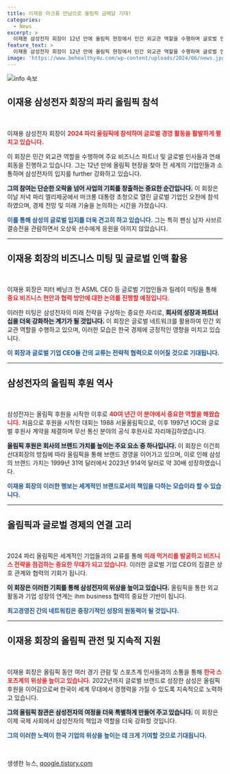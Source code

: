 ```yaml
---
title: 이재용 마크롱 만남으로 올림픽 금메달 기대!
categories:
  - News
excerpt: >
  이재용 삼성전자 회장이 12년 만에 올림픽 현장에서 민간 외교관 역할을 수행하며 글로벌 인사들과 회동 중이다. 파리 올림픽을 맞아 삼성의 브랜드 가치를 높이고, 한국 스포츠의 위상을 강화하기 위한 그의 행보에 세계가 주목하고 있다.
feature_text: >
  이재용 삼성전자 회장이 12년 만에 올림픽 현장에서 민간 외교관 역할을 수행하며 글로벌 인사들과 회동 중이다. 파리 올림픽을 맞아 삼성의 브랜드 가치를 높이고, 한국 스포츠의 위상을 강화하기 위한 그의 행보에 세계가 주목하고 있다.
image: 'https://www.behealthy4u.com/wp-content/uploads/2024/06/news.jpg'
---
```


<p><img src="https://www.behealthy4u.com/wp-content/uploads/2024/06/news.jpg" alt="info 속보" /></p>

<h2 data-ke-size="size26">이재용 삼성전자 회장의 파리 올림픽 참석</h2>

<p data-ke-size="size16">&nbsp;</p>

<p>이재용 삼성전자 회장이 <b><span style="color: #ee2323;">2024 파리 올림픽에 참석하여 글로벌 경영 활동을 활발하게 펼치고 있습니다.</span></b> </p>

<p>이 회장은 민간 외교관 역할을 수행하며 주요 비즈니스 파트너 및 글로벌 인사들과 연쇄 회동을 진행하고 있습니다. 그는 12년 만에 올림픽 현장을 찾아 전 세계의 기업인들과 소통하며 삼성전자의 입지를 further 강화하고 있습니다. </p>

<p><b><span style="background-color: #21538527;">그의 참여는 단순한 오락을 넘어 사업의 기회를 창출하는 중요한 순간입니다.</span></b> 이 회장은 이날 저녁 파리 엘리제궁에서 마크롱 대통령 초청으로 열린 글로벌 기업인 오찬에 참석하였으며, 경제 전망 및 미래 기술을 논의하는 시간을 가졌습니다. </p>

<p><b><span style="color: #1a5490;">이를 통해 삼성의 글로벌 입지를 더욱 견고히 하고 있습니다.</span></b> 그는 특히 펜싱 남자 사브르 결승전을 관람하면서 오상욱 선수에게 응원을 아끼지 않았습니다. </p>

<hr>

<h2 data-ke-size="size26">이재용 회장의 비즈니스 미팅 및 글로벌 인맥 활용</h2>

<p data-ke-size="size16">&nbsp;</p>

<p>이재용 회장은 피터 베닝크 전 ASML CEO 등 글로벌 기업인들과 릴레이 미팅을 통해 <b><span style="color: #ee2323;">중요 비즈니스 현안과 협력 방안에 대한 논의를 진행할 예정입니다.</span></b> </p>

<p>이러한 미팅은 삼성전자의 미래 전략을 구상하는 중요한 자리로, <b><span style="background-color: #21538527;">회사의 성장과 파트너십을 더욱 강화하는 계기가 될 것입니다.</span></b> 이 회장은 글로벌 네트워크를 활용하여 민간 외교관 역할을 수행하고 있으며, 이러한 모습은 한국 경제에 긍정적인 영향을 미치고 있습니다. </p>

<p><b><span style="color: #1a5490;">이 회장과 글로벌 기업 CEO들 간의 교류는 전략적 협력으로 이어질 것으로 기대됩니다.</span></b> </p>

<hr>

<h2 data-ke-size="size26">삼성전자의 올림픽 후원 역사</h2>

<p data-ke-size="size16">&nbsp;</p>

<p>삼성전자는 올림픽 후원을 시작한 이후로 <b><span style="color: #ee2323;">40여 년간 이 분야에서 중요한 역할을 해왔습니다.</span></b> 처음으로 후원을 시작한 대회는 1988 서울올림픽으로, 이후 1997년 IOC와 글로벌 후원사 계약을 체결하며 무선 통신 분야의 공식 후원사로 자리매김하였습니다. </p>

<p><b><span style="background-color: #21538527;">올림픽 후원은 회사의 브랜드 가치를 높이는 주요 요소 중 하나입니다.</span></b> 이 회장은 이건희 선대회장의 방침에 따라 올림픽을 통해 브랜드 경영을 이어가고 있으며, 이로 인해 삼성의 브랜드 가치는 1999년 31억 달러에서 2023년 914억 달러로 약 30배 성장하였습니다. </p>

<p><b><span style="color: #1a5490;">이재용 회장의 이러한 행보는 세계적인 브랜드로서의 책임을 다하는 모습이라 할 수 있습니다.</span></b> </p>

<hr>

<h2 data-ke-size="size26">올림픽과 글로벌 경제의 연결 고리</h2>

<p data-ke-size="size16">&nbsp;</p>

<p>2024 파리 올림픽은 세계적인 기업들과의 교류를 통해 <b><span style="color: #ee2323;">미래 먹거리를 발굴하고 비즈니스 전략을 점검하는 중요한 무대가 되고 있습니다.</span></b> 이러한 글로벌 기업 CEO의 집결은 상호 관계와 협력의 기회가 됩니다. </p>

<p><b><span style="background-color: #21538527;">이 회장은 이러한 기회를 통해 삼성전자의 위상을 높이고 있습니다.</span></b> 올림픽을 통한 외교 활동과 기업 성장의 연계는 ihm business 협력의 중요한 기반이 됩니다. </p>

<p><b><span style="color: #1a5490;">최고경영진 간의 네트워킹은 중장기적인 성장의 원동력이 될 것입니다.</span></b> </p>

<hr>

<h2 data-ke-size="size26">이재용 회장의 올림픽 관전 및 지속적 지원</h2>

<p data-ke-size="size16">&nbsp;</p>

<p>이재용 회장은 올림픽 동안 여러 경기 관람 및 스포츠계 인사들과의 소통을 통해 <b><span style="color: #ee2323;">한국 스포츠계의 위상을 높이고 있습니다.</span></b> 2022년까지 글로벌 브랜드로 성장한 삼성은 올림픽 후원을 이어감으로써 한국이 세계 무대에서 경쟁력을 가질 수 있도록 지속적으로 노력하고 있습니다.</p>

<p><b><span style="background-color: #21538527;">그의 올림픽 참관은 삼성전자의 여정을 더욱 특별하게 만들어 주고 있습니다.</span></b> 이 회장은 이제 국제 사회에서 삼성전자의 책임과 역할을 더욱 강화할 것입니다. </p>

<p><b><span style="color: #1a5490;">그의 이러한 노력이 한국 기업의 위상을 높이는 데 크게 기여할 것으로 기대됩니다.</span></b> </p>

<p data-ke-size="size16">&nbsp;</p>
생생한 뉴스, <a href="https://qoogle.tistory.com" rel="dofollow">qoogle.tistory.com</a>


